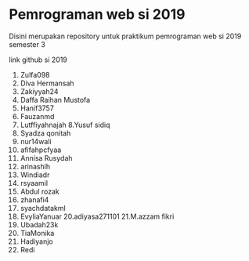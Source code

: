# Pemrograman web si 2019

Disini merupakan repository untuk praktikum pemrograman web si 2019 semester 3

link github si 2019


1. Zulfa098
2. Diva Hermansah
3. Zakiyyah24
4. Daffa Raihan Mustofa
5. Hanif3757
6. Fauzanmd
7. Lutffiyahnajah
8.Yusuf sidiq
9. Syadza qonitah
10. nur14wali
11. afifahpcfyaa
12. Annisa Rusydah
13. arinashlh
14. Windiadr
15. rsyaamil
16. Abdul rozak
17. zhanafi4
18. syachdatakml
19. EvyliaYanuar
20.adiyasa271101
21.M.azzam fikri
22. Ubadah23k
23. TiaMonika
24. Hadiyanjo
25. Redi
